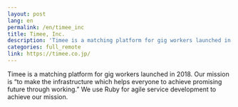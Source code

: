 ```yaml
---
layout: post
lang: en
permalink: /en/timee_inc
title: Timee, Inc.
description: 'Timee is a matching platform for gig workers launched in 2018. Our mission is “to make the infrastructure which helps everyone to achieve promising future through working.” We use Ruby for agile service development to achieve our mission.'
categories: full_remote
link: https://timee.co.jp/
---
```


<p>Timee is a matching platform for gig workers launched in 2018. Our mission is “to make the infrastructure which helps everyone to achieve promising future through working.” We use Ruby for agile service development to achieve our mission.</p>
